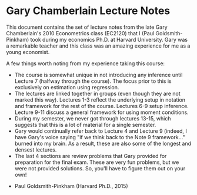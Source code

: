 # Gary Chamberlain Lecture Notes

This document contains the set of lecture notes from the late Gary
Chamberlain's 2010 Econometrics class (EC2120) that I (Paul
Goldsmith-Pinkham) took during my economics Ph.D. at Harvard
University. Gary was a remarkable teacher and this class was an
amazing experience for me as a young economist.

A few things worth noting from my experience taking this course: 
* The course is somewhat unique in not introducing any inference
  until Lecture 7 (halfway through the course). The focus prior to
  this is exclusively on estimation using regression.
* The lectures are linked together in groups (even though they are
  not marked this way). Lectures 1-3 reflect the underlying setup in
  notation and framework for the rest of the course. Lectures 6-9
  setup inference. Lecture 9-11 discuss a general framework for using
  moment conditions.
* During my semester, we never got through lectures 13-15, which
  suggests that this is a lot of material for a single semester.
* Gary would continually refer back to Lecture 4 and Lecture 9
  (indeed, I have Gary's voice saying "if we think back to the Note 9
  framework..." burned into my brain. As a result, these are also
  some of the longest and densest lectures.
* The last 4 sections are review problems that Gary provided for
  preparation for the final exam. These are very fun problems, but we
  were not provided solutions. So, you'll have to figure them out on
  your own!

- Paul Goldsmith-Pinkham (Harvard Ph.D., 2015)
